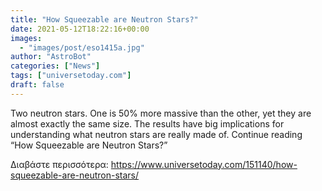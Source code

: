 ```yaml
---
title: "How Squeezable are Neutron Stars?"
date: 2021-05-12T18:22:16+00:00
images:
  - "images/post/eso1415a.jpg"
author: "AstroBot"
categories: ["News"]
tags: ["universetoday.com"]
draft: false
---
```


Two neutron stars. One is 50% more massive than the other, yet they are almost exactly the same size. The results have big implications for understanding what neutron stars are really made of. Continue reading “How Squeezable are Neutron Stars?” 

Διαβάστε περισσότερα: https://www.universetoday.com/151140/how-squeezable-are-neutron-stars/
